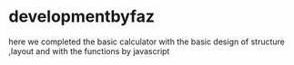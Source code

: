 # developmentbyfaz
here we completed the basic calculator with the basic design of structure ,layout and with the functions by javascript
